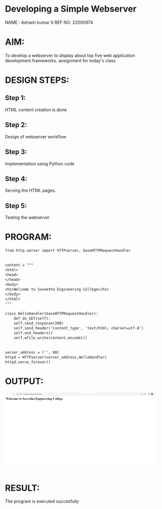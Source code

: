 # Developing a Simple Webserver
NAME  : Ashwin kumar S
REF NO: 22000974
# AIM:

To develop a webserver to display about top five web application development frameworks.
assignment for today's class 


# DESIGN STEPS:

## Step 1:

HTML content creation is done

## Step 2:

Design of webserver workflow

## Step 3:

Implementation using Python code

## Step 4:

Serving the HTML pages.

## Step 5:

Testing the webserver

# PROGRAM:

```
from http.server import HTTPserver, baseHTTPRequestHandler


content = """
<html>
<head>
</head>
<body>
<h1>Welcome to Saveetha Engineering College</h1>
</body>
</html>
"""

class HelloHandler(baseHTTPRequestHandler):
    def do_GET(self):
    self.send_response(200)
    self.send_header('Content_type', 'text/html; charset=utf-8')
    self.end_headers()
    self.wfile.write(content.encode())


server_address = ('', 80)
httpd = HTTPserver(server_address,HelloHandler)
httpd.serve_forever()

```

# OUTPUT:
![output](webserver.png)
# RESULT:

The program is executed succesfully
